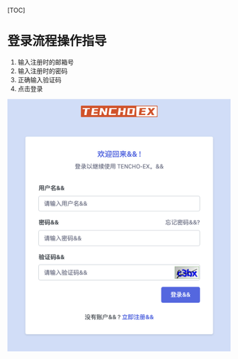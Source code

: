 [TOC]

# 登录流程操作指导

1. 输入注册时的邮箱号
2. 输入注册时的密码
3. 正确输入验证码
4. 点击登录

![image-20230721171636400](https://raw.githubusercontent.com/BlackMe2327/cloudimages27/main/tencho-ex/image-20230721171636400.png)

